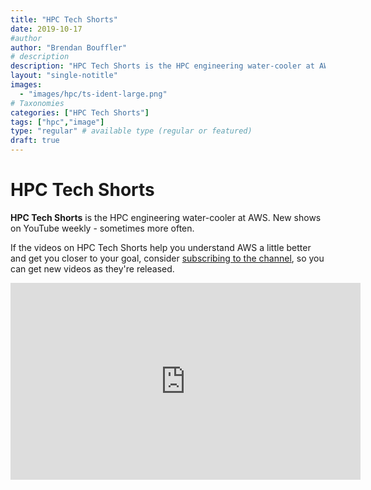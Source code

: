 ```yaml
---
title: "HPC Tech Shorts"
date: 2019-10-17
#author
author: "Brendan Bouffler"
# description
description: "HPC Tech Shorts is the HPC engineering water-cooler at AWS. New shows on YouTube weekly."
layout: "single-notitle"
images:
  - "images/hpc/ts-ident-large.png"
# Taxonomies
categories: ["HPC Tech Shorts"]
tags: ["hpc","image"]
type: "regular" # available type (regular or featured)
draft: true
---
```


# HPC Tech Shorts

**HPC Tech Shorts** is the HPC engineering water-cooler at AWS. New shows on YouTube weekly - sometimes more often.

If the videos on HPC Tech Shorts help you understand AWS a little better and get you closer to your goal, consider [subscribing to the channel](https://hpc.news/techshorts), so you can get new videos as they're released.

<iframe width="560" height="315" src="https://www.youtube.com/embed/u1Djjv8A5Do" title="YouTube video player" frameborder="0" allow="accelerometer; autoplay; clipboard-write; encrypted-media; gyroscope; picture-in-picture" allowfullscreen></iframe>